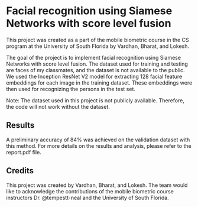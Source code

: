# Facial recognition using Siamese Networks with score level fusion
This project was created as a part of the mobile biometric course in the CS program at the University of South Florida by Vardhan, Bharat, and Lokesh.

The goal of the project is to implement facial recognition using Siamese Networks with score level fusion. The dataset used for training and testing are faces of my classmates, and the dataset is not available to the public. We used the Inception ResNet V2 model for extracting 128 facial feature embeddings for each image in the training dataset. These embeddings were then used for recognizing the persons in the test set.

Note: The dataset used in this project is not publicly available. Therefore, the code will not work without the dataset.


## Results
A preliminary accuracy of 84% was achieved on the validation dataset with this method. For more details on the results and analysis, please refer to the report.pdf file.

## Credits
This project was created by Vardhan, Bharat, and Lokesh. The team would like to acknowledge the contributions of the mobile biometric course instructors Dr. @tempestt-neal and the University of South Florida.



